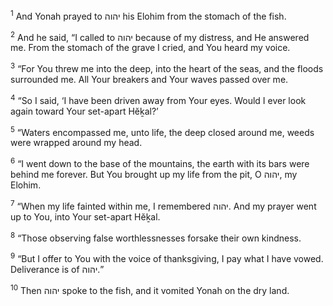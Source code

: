 <sup>1</sup> And Yonah prayed to יהוה his Elohim from the stomach of the fish.

<sup>2</sup> And he said, “I called to יהוה because of my distress, and He answered me. From the stomach of the grave I cried, and You heard my voice.

<sup>3</sup> “For You threw me into the deep, into the heart of the seas, and the floods surrounded me. All Your breakers and Your waves passed over me.

<sup>4</sup> “So I said, ‘I have been driven away from Your eyes. Would I ever look again toward Your set-apart Hĕḵal?’

<sup>5</sup> “Waters encompassed me, unto life, the deep closed around me, weeds were wrapped around my head.

<sup>6</sup> “I went down to the base of the mountains, the earth with its bars were behind me forever. But You brought up my life from the pit, O יהוה, my Elohim.

<sup>7</sup> “When my life fainted within me, I remembered יהוה. And my prayer went up to You, into Your set-apart Hĕḵal.

<sup>8</sup> “Those observing false worthlessnesses forsake their own kindness.

<sup>9</sup> “But I offer to You with the voice of thanksgiving, I pay what I have vowed. Deliverance is of יהוה.”

<sup>10</sup> Then יהוה spoke to the fish, and it vomited Yonah on the dry land.

